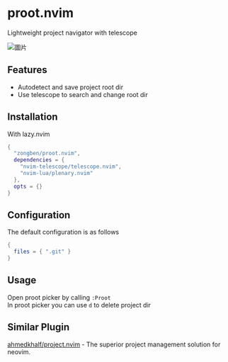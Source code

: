 # proot.nvim

Lightweight project navigator with telescope

![圖片](https://github.com/user-attachments/assets/b2661a98-4455-4350-a2c2-1a105e853a75)

## Features

* Autodetect and save project root dir
* Use telescope to search and change root dir

## Installation

With lazy.nvim
```lua
{
  "zongben/proot.nvim",
  dependencies = {
    "nvim-telescope/telescope.nvim",
    "nvim-lua/plenary.nvim"
  },
  opts = {}
}
```

## Configuration

The default configuration is as follows
```lua
{
  files = { ".git" }
}
```

## Usage

Open proot picker by calling `:Proot`  
In proot picker you can use `d` to delete project dir

## Similar Plugin

[ahmedkhalf/project.nvim](https://github.com/ahmedkhalf/project.nvim) - The superior project management solution for neovim. 
